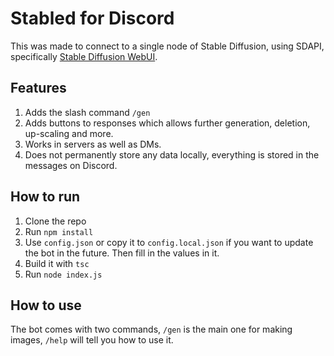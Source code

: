 # Stabled for Discord
This was made to connect to a single node of Stable Diffusion, using SDAPI, specifically [Stable Diffusion WebUI](https://github.com/AUTOMATIC1111/stable-diffusion-webui). 

## Features
1. Adds the slash command `/gen`
2. Adds buttons to responses which allows further generation, deletion, up-scaling and more.
3. Works in servers as well as DMs.
4. Does not permanently store any data locally, everything is stored in the messages on Discord.

## How to run
1. Clone the repo
2. Run `npm install`
3. Use `config.json` or copy it to `config.local.json` if you want to update the bot in the future. Then fill in the values in it.
4. Build it with `tsc`
5. Run `node index.js`

## How to use
The bot comes with two commands, `/gen` is the main one for making images, `/help` will tell you how to use it.